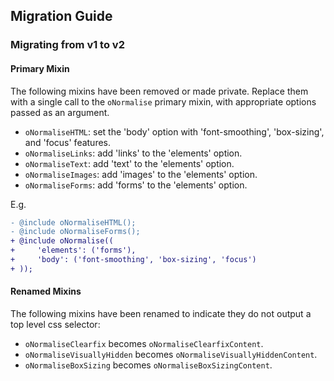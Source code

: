 ## Migration Guide

### Migrating from v1 to v2

#### Primary Mixin

The following mixins have been removed or made private. Replace them with a single call to the `oNormalise` primary mixin, with appropriate options passed as an argument.

- `oNormaliseHTML`: set the 'body' option with 'font-smoothing', 'box-sizing', and 'focus' features.
- `oNormaliseLinks`: add 'links' to the 'elements' option.
- `oNormaliseText`: add 'text' to the 'elements' option.
- `oNormaliseImages`: add 'images' to the 'elements' option.
- `oNormaliseForms`: add 'forms' to the 'elements' option.

E.g.
```diff
- @include oNormaliseHTML();
- @include oNormaliseForms();
+ @include oNormalise((
+     'elements': ('forms'),
+     'body': ('font-smoothing', 'box-sizing', 'focus')
+ ));
```

#### Renamed Mixins

The following mixins have been renamed to indicate they do not output a top level css selector:
- `oNormaliseClearfix` becomes `oNormaliseClearfixContent`.
- `oNormaliseVisuallyHidden` becomes `oNormaliseVisuallyHiddenContent`.
- `oNormaliseBoxSizing` becomes `oNormaliseBoxSizingContent`.
